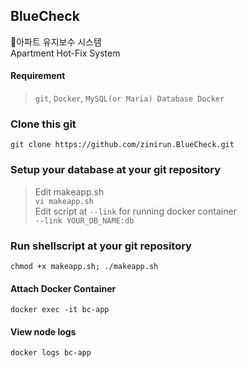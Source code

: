 ## BlueCheck
🔨아파트 유지보수 시스템  
Apartment Hot-Fix System

#### Requirement
> `git`, `Docker`, `MySQL(or Maria) Database Docker`

### Clone this git
```git clone https://github.com/zinirun.BlueCheck.git```

### Setup your database at your git repository
> Edit makeapp.sh  
```vi makeapp.sh```  
> Edit script at `--link` for running docker container  
```--link YOUR_DB_NAME:db```

### Run shellscript at your git repository
```chmod +x makeapp.sh; ./makeapp.sh```

#### Attach Docker Container
```docker exec -it bc-app```

#### View node logs
```docker logs bc-app```

